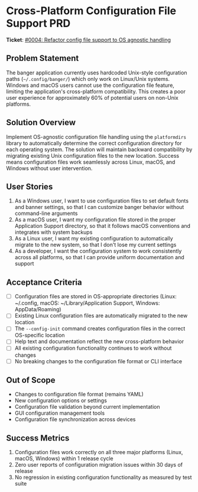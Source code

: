 # Cross-Platform Configuration File Support PRD

**Ticket**: [#0004: Refactor config file support to OS agnostic handling](https://github.com/MarcinOrlowski/banger/issues/4)

## Problem Statement

The banger application currently uses hardcoded Unix-style configuration paths (`~/.config/banger/`) which only work on Linux/Unix systems. Windows and macOS users cannot use the configuration file feature, limiting the application's cross-platform compatibility. This creates a poor user experience for approximately 60% of potential users on non-Unix platforms.

## Solution Overview

Implement OS-agnostic configuration file handling using the `platformdirs` library to automatically determine the correct configuration directory for each operating system. The solution will maintain backward compatibility by migrating existing Unix configuration files to the new location. Success means configuration files work seamlessly across Linux, macOS, and Windows without user intervention.

## User Stories

1. As a Windows user, I want to use configuration files to set default fonts and banner settings, so that I can customize banger behavior without command-line arguments
2. As a macOS user, I want my configuration file stored in the proper Application Support directory, so that it follows macOS conventions and integrates with system backups
3. As a Linux user, I want my existing configuration to automatically migrate to the new system, so that I don't lose my current settings
4. As a developer, I want the configuration system to work consistently across all platforms, so that I can provide uniform documentation and support

## Acceptance Criteria

- [ ] Configuration files are stored in OS-appropriate directories (Linux: ~/.config, macOS: ~/Library/Application Support, Windows: AppData/Roaming)
- [ ] Existing Linux configuration files are automatically migrated to the new location
- [ ] The `--config-init` command creates configuration files in the correct OS-specific location
- [ ] Help text and documentation reflect the new cross-platform behavior
- [ ] All existing configuration functionality continues to work without changes
- [ ] No breaking changes to the configuration file format or CLI interface

## Out of Scope

- Changes to configuration file format (remains YAML)
- New configuration options or settings
- Configuration file validation beyond current implementation
- GUI configuration management tools
- Configuration file synchronization across devices

## Success Metrics

1. Configuration files work correctly on all three major platforms (Linux, macOS, Windows) within 1 release cycle
2. Zero user reports of configuration migration issues within 30 days of release
3. No regression in existing configuration functionality as measured by test suite

